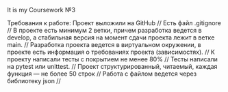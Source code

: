 It is my Coursework №3

Требования к работе:
Проект выложили на GitHub                       //
Есть файл .gitignore                            //
В проекте есть минимум 2 ветки,
причем разработка ведется в develop,
а стабильная версия на момент сдачи
проекта лежит в ветке main.                     //
Разработка проекта ведется в
виртуальном окружении, в 
проекте есть информация о
требованиях проекта (зависимостях).             //
К проекту написали тесты
с покрытием не менее 80%                        //
Тесты написали на pytest или unittest.          //
Проект структурированный, читаемый,
каждая функция — не более 50 строк              //
Работа с файлом ведется через библиотеку json   //